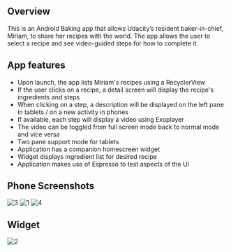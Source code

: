 ## Overview

This is an Android Baking app that allows Udacity’s resident baker-in-chief, Miriam, to share her recipes with the world.
The app allows the user to select a recipe and see video-guided steps for how to complete it.

## App features

- Upon launch, the app lists Miriam's recipes using a RecyclerView
- If the user clicks on a recipe, a detail screen will display the recipe's ingredients and steps
- When clicking on a step, a description will be displayed on the left pane in tablets / on a new activity in phones
- If available, each step will display a video using Exoplayer
- The video can be toggled from full screen mode back to normal mode and vice versa
- Two pane support mode for tablets
- Application has a companion homescreen widget
- Widget displays ingredient list for desired recipe
- Application makes use of Espresso to test aspects of the UI

## Phone Screenshots

![3](https://user-images.githubusercontent.com/35550711/63021373-d2966200-be76-11e9-8cac-437e38b38e52.png)
![1](https://user-images.githubusercontent.com/35550711/63021475-0c676880-be77-11e9-9ba0-97f1b850f522.png)
![4](https://user-images.githubusercontent.com/35550711/63021941-1ccc1300-be78-11e9-8974-9cdac8115449.png)

## Widget

![2](https://user-images.githubusercontent.com/35550711/63022108-8cda9900-be78-11e9-93b9-ee7366bb0aee.png)

